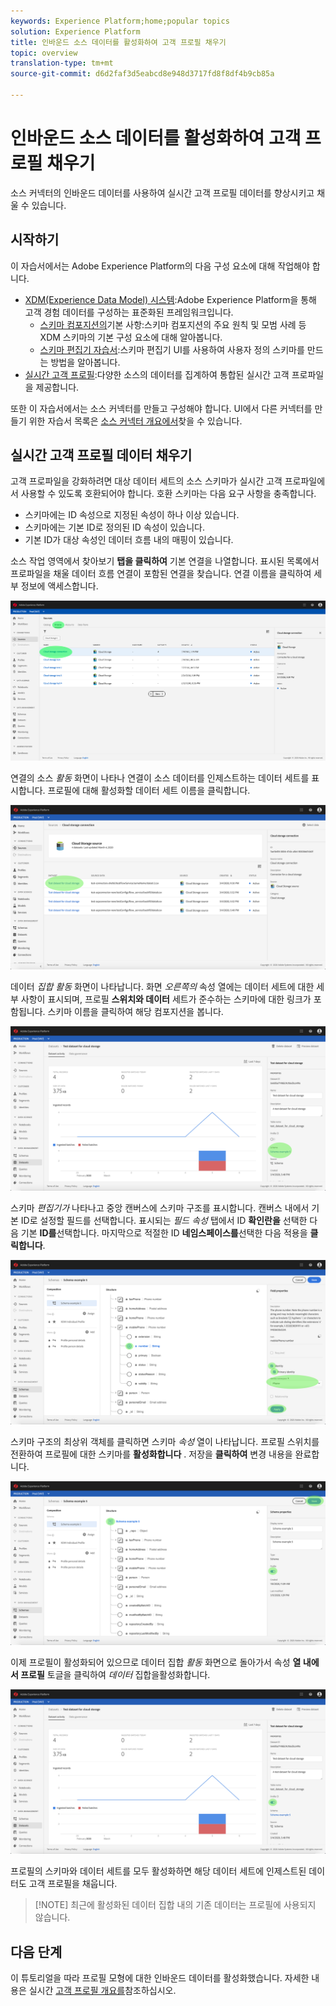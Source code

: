 ```yaml
---
keywords: Experience Platform;home;popular topics
solution: Experience Platform
title: 인바운드 소스 데이터를 활성화하여 고객 프로필 채우기
topic: overview
translation-type: tm+mt
source-git-commit: d6d2faf3d5eabcd8e948d3717fd8f8df4b9cb85a

---
```



# 인바운드 소스 데이터를 활성화하여 고객 프로필 채우기

소스 커넥터의 인바운드 데이터를 사용하여 실시간 고객 프로필 데이터를 향상시키고 채울 수 있습니다.

## 시작하기

이 자습서에서는 Adobe Experience Platform의 다음 구성 요소에 대해 작업해야 합니다.

- [XDM(Experience Data Model) 시스템](../../../xdm/home.md):Adobe Experience Platform을 통해 고객 경험 데이터를 구성하는 표준화된 프레임워크입니다.
   - [스키마 컴포지션의](../../../xdm/schema/composition.md)기본 사항:스키마 컴포지션의 주요 원칙 및 모범 사례 등 XDM 스키마의 기본 구성 요소에 대해 알아봅니다.
   - [스키마 편집기 자습서](../../../xdm/tutorials/create-schema-ui.md):스키마 편집기 UI를 사용하여 사용자 정의 스키마를 만드는 방법을 알아봅니다.
- [실시간 고객 프로필](../../../profile/home.md):다양한 소스의 데이터를 집계하여 통합된 실시간 고객 프로파일을 제공합니다.

또한 이 자습서에서는 소스 커넥터를 만들고 구성해야 합니다.  UI에서 다른 커넥터를 만들기 위한 자습서 목록은 [소스 커넥터 개요에서](../../home.md)찾을 수 있습니다.

## 실시간 고객 프로필 데이터 채우기

고객 프로파일을 강화하려면 대상 데이터 세트의 소스 스키마가 실시간 고객 프로파일에서 사용할 수 있도록 호환되어야 합니다. 호환 스키마는 다음 요구 사항을 충족합니다.

- 스키마에는 ID 속성으로 지정된 속성이 하나 이상 있습니다.
- 스키마에는 기본 ID로 정의된 ID 속성이 있습니다.
- 기본 ID가 대상 속성인 데이터 흐름 내의 매핑이 있습니다.

소스 작업 영역에서 찾아보기 **탭을 클릭하여** 기본 연결을 나열합니다. 표시된 목록에서 프로파일을 채울 데이터 흐름 연결이 포함된 연결을 찾습니다. 연결 이름을 클릭하여 세부 정보에 액세스합니다.

![](../../images/tutorials/dataflow/cloud-storage/browse.png)

연결의 소스 *활동* 화면이 나타나 연결이 소스 데이터를 인제스트하는 데이터 세트를 표시합니다. 프로필에 대해 활성화할 데이터 세트 이름을 클릭합니다.

![](../../images/tutorials/dataflow/cloud-storage/dataset-dataflow.png)

데이터 *집합 활동* 화면이 나타납니다. 화면 *오른쪽의* 속성 열에는 데이터 세트에 대한 세부 사항이 표시되며, 프로필 **스위치와 데이터** 세트가 준수하는 스키마에 대한 링크가 포함됩니다. 스키마 이름을 클릭하여 해당 컴포지션을 봅니다.

![](../../images/tutorials/dataflow/cloud-storage/select-dataset-schema.png)

스키마 *편집기가* 나타나고 중앙 캔버스에 스키마 구조를 표시합니다. 캔버스 내에서 기본 ID로 설정할 필드를 선택합니다. 표시되는 *필드 속성* 탭에서 ID **확인란을** 선택한 다음 기본 **ID를**&#x200B;선택합니다. 마지막으로 적절한 ID **네임스페이스를**&#x200B;선택한 다음 적용을 **클릭합니다**.

![](../../images/tutorials/dataflow/cloud-storage/set-schema-identity.png)

스키마 구조의 최상위 객체를 클릭하면 스키마 *속성* 열이 나타납니다. 프로필 스위치를 전환하여 프로필에 대한 스키마를 **활성화합니다** . 저장을 **클릭하여** 변경 내용을 완료합니다.

![](../../images/tutorials/dataflow/cloud-storage/enable-profile.png)

이제 프로필이 활성화되어 있으므로 데이터 집합 *활동* 화면으로 돌아가서 속성 **열 내에서 프로필** 토글을 클릭하여 *데이터* 집합을활성화합니다.

![](../../images/tutorials/dataflow/cloud-storage/enable-dataset-profile.png)

프로필의 스키마와 데이터 세트를 모두 활성화하면 해당 데이터 세트에 인제스트된 데이터도 고객 프로필을 채웁니다.

>[!NOTE] 최근에 활성화된 데이터 집합 내의 기존 데이터는 프로필에 사용되지 않습니다.

## 다음 단계

이 튜토리얼을 따라 프로필 모형에 대한 인바운드 데이터를 활성화했습니다. 자세한 내용은 실시간 [고객 프로필 개요를](../../../profile/home.md)참조하십시오.